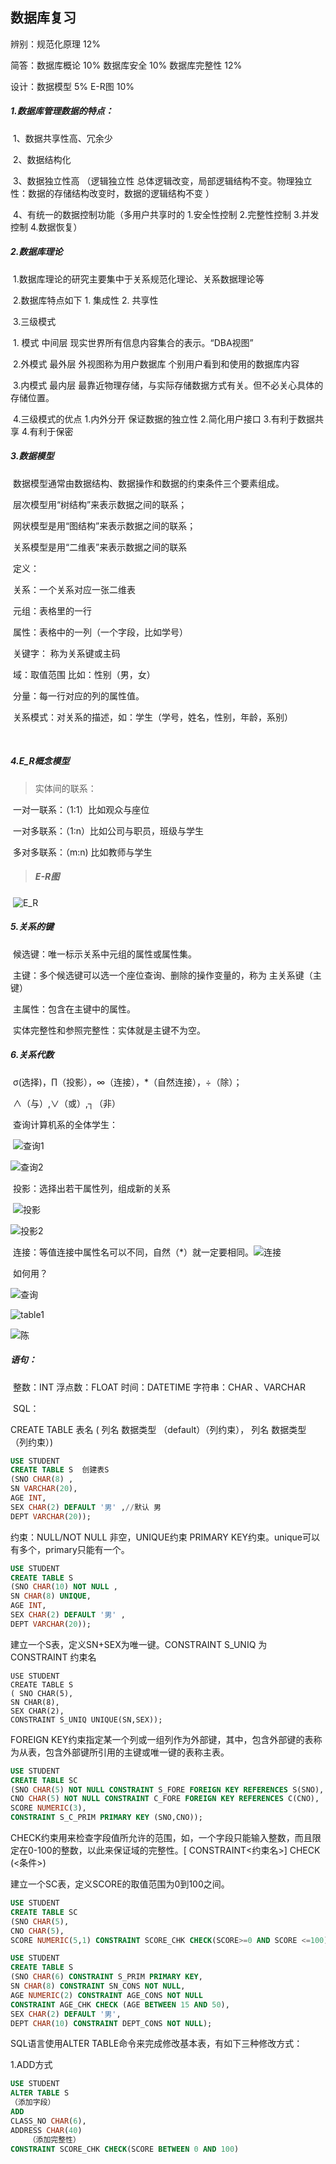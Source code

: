 ##  数据库复习

辨别：规范化原理 12% 

简答：数据库概论 10%  数据库安全 10% 数据库完整性 12%  

设计：数据模型 5%  E-R图 10%

##### 1.数据库管理数据的特点：

​	1、数据共享性高、冗余少

​	2、数据结构化

​	3、数据独立性高 （逻辑独立性 总体逻辑改变，局部逻辑结构不变。物理独立性：数据的存储结构改变时，数据的逻辑结构不变 ）

​	4、有统一的数据控制功能（多用户共享时的 1.安全性控制 2.完整性控制 3.并发控制 4.数据恢复）

##### 2.数据库理论

​	1.数据库理论的研究主要集中于关系规范化理论、关系数据理论等 

​	2.数据库特点如下 1. 集成性 2. 共享性 

​	3.三级模式

​		1. 模式       中间层 现实世界所有信息内容集合的表示。“DBA视图” 

​		2.外模式   最外层 外视图称为用户数据库 个别用户看到和使用的数据库内容 

​		3.内模式   最内层 最靠近物理存储，与实际存储数据方式有关。但不必关心具体的存储位置。

​	4.三级模式的优点 1.内外分开 保证数据的独立性 2.简化用户接口 3.有利于数据共享 4.有利于保密

##### 3.数据模型

​	数据模型通常由数据结构、数据操作和数据的约束条件三个要素组成。

​	层次模型用“树结构”来表示数据之间的联系；

​	网状模型是用“图结构”来表示数据之间的联系；

​	关系模型是用“二维表”来表示数据之间的联系

​	定义： 

​		关系：一个关系对应一张二维表 

​		元组：表格里的一行 

​		属性：表格中的一列（一个字段，比如学号）

​		关键字：	称为关系键或主码

​		域：取值范围 比如：性别（男，女）

​		分量：每一行对应的列的属性值。

​		关系模式：对关系的描述，如：学生（学号，姓名，性别，年龄，系别）

​		

##### 4.E_R概念模型

> 	实体间的联系：

​		一对一联系：（1:1）比如观众与座位

​		一对多联系：（1:n）比如公司与职员，班级与学生

​		多对多联系：（m:n) 比如教师与学生

> ##### 	E-R图

​		![E_R](https://github.com/czwstc/DataBaseExam_Review/blob/master/photo/完整.png)

##### 5.关系的键

​	候选键：唯一标示关系中元组的属性或属性集。

​	主键：多个候选键可以选一个座位查询、删除的操作变量的，称为 主关系键（主键）

​	主属性：包含在主键中的属性。

​	实体完整性和参照完整性：实体就是主键不为空。

##### 6.关系代数

​	σ(选择)，∏（投影），∞（连接），*（自然连接），÷（除）；	

​	∧（与）,∨（或）,┐（非）

​	查询计算机系的全体学生：

​	![查询1](https://github.com/czwstc/DataBaseExam_Review/blob/master/photo/查询1.jpg)

![查询2](https://github.com/czwstc/DataBaseExam_Review/blob/master/photo/查询2.jpg)

​	投影：选择出若干属性列，组成新的关系

​	![投影](https://github.com/czwstc/DataBaseExam_Review/blob/master/photo/投影.jpg)

![投影2](https://github.com/czwstc/DataBaseExam_Review/blob/master/photo/投影2.jpg)

​	连接：等值连接中属性名可以不同，自然（*）就一定要相同。![连接](https://github.com/czwstc/DataBaseExam_Review/blob/master/photo/连接.jpg)

​	如何用？

![查询](https://github.com/czwstc/DataBaseExam_Review/blob/master/photo/查询.jpg)

![table1](https://github.com/czwstc/DataBaseExam_Review/blob/master/photo/table1.png)

![陈](https://github.com/czwstc/DataBaseExam_Review/blob/master/photo/陈.jpg)

##### 语句：

​	整数：INT 浮点数：FLOAT 时间：DATETIME 字符串：CHAR 、VARCHAR

​	SQL：

CREATE TABLE 表名 ( 列名 数据类型 （default）（列约束）， 列名 数据类型 （列约束）)

```sql
USE STUDENT
CREATE TABLE S	创建表S
(SNO CHAR(8) ,	
SN VARCHAR(20),
AGE INT,	
SEX CHAR(2) DEFAULT '男' ,//默认 男
DEPT VARCHAR(20));

```

约束：NULL/NOT NULL 非空，UNIQUE约束 PRIMARY KEY约束。unique可以有多个，primary只能有一个。

```sql
USE STUDENT
CREATE TABLE S
(SNO CHAR(10) NOT NULL ,
SN CHAR(8) UNIQUE,
AGE INT,
SEX CHAR(2) DEFAULT '男' ,
DEPT VARCHAR(20));  
```

建立一个S表，定义SN+SEX为唯一键。CONSTRAINT S_UNIQ 为 CONSTRAINT 约束名

```
USE STUDENT
CREATE TABLE S 
( SNO CHAR(5),
SN CHAR(8),
SEX CHAR(2),
CONSTRAINT S_UNIQ UNIQUE(SN,SEX));
```

FOREIGN KEY约束指定某一个列或一组列作为外部键，其中，包含外部键的表称为从表，包含外部键所引用的主键或唯一键的表称主表。

```sql
USE STUDENT
CREATE TABLE SC
(SNO CHAR(5) NOT NULL CONSTRAINT S_FORE FOREIGN KEY REFERENCES S(SNO),
CNO CHAR(5) NOT NULL CONSTRAINT C_FORE FOREIGN KEY REFERENCES C(CNO),
SCORE NUMERIC(3),
CONSTRAINT S_C_PRIM PRIMARY KEY (SNO,CNO));
```

CHECK约束用来检查字段值所允许的范围，如，一个字段只能输入整数，而且限定在0-100的整数，以此来保证域的完整性。[ CONSTRAINT<约束名>] CHECK (<条件>)

建立一个SC表，定义SCORE的取值范围为0到100之间。

```sql
USE STUDENT
CREATE TABLE SC
(SNO CHAR(5),
CNO CHAR(5),
SCORE NUMERIC(5,1) CONSTRAINT SCORE_CHK CHECK(SCORE>=0 AND SCORE <=100));
```

```sql
USE STUDENT
CREATE TABLE S
(SNO CHAR(6) CONSTRAINT S_PRIM PRIMARY KEY,
SN CHAR(8) CONSTRAINT SN_CONS NOT NULL,
AGE NUMERIC(2) CONSTRAINT AGE_CONS NOT NULL
CONSTRAINT AGE_CHK CHECK (AGE BETWEEN 15 AND 50),
SEX CHAR(2) DEFAULT '男',
DEPT CHAR(10) CONSTRAINT DEPT_CONS NOT NULL);
```

SQL语言使用ALTER TABLE命令来完成修改基本表，有如下三种修改方式：

1.ADD方式

```Sql
USE STUDENT
ALTER TABLE S 
（添加字段）
ADD
CLASS_NO CHAR(6),
ADDRESS CHAR(40)
	（添加完整性）
CONSTRAINT SCORE_CHK CHECK(SCORE BETWEEN 0 AND 100)

```

​	